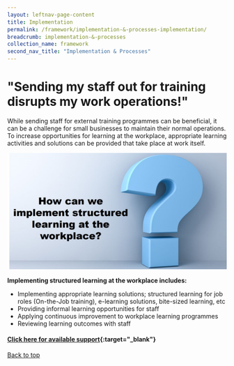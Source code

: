 ```yaml
---
layout: leftnav-page-content
title: Implementation
permalink: /framework/implementation-&-processes-implementation/
breadcrumb: implementation-&-processes
collection_name: framework
second_nav_title: "Implementation & Processes"
---
```



# **"Sending my staff out for training disrupts my work operations!"**

		
While sending staff for external training programmes can be beneficial, it can be a challenge for small businesses to maintain their normal operations. To increase opportunities for learning at the workplace, appropriate learning activities and solutions can be provided that take place at work itself.


<img src="/images/implementation/inp.jpg">

**Implementing structured learning at the workplace includes:**


- Implementing appropriate learning solutions; structured learning for job roles (On-the-Job training), e-learning solutions, bite-sized learning, etc
- Providing informal learning opportunities for staff
- Applying continuous improvement to workplace learning programmes
- Reviewing learning outcomes with staff




#### [Click here for available support](https://nyp-wpl-staging.netlify.com/framework/implementation-and-processes-support/){:target="_blank"}

[Back to top](#top)
